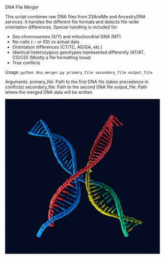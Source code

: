 DNA File Merger

This script combines raw DNA files from 23AndMe and AncestryDNA services.
It handles the different file formats and detects file-wide orientation differences.
Special handling is included for:
- Sex chromosomes (X/Y) and mitochondrial DNA (MT)
- No-calls (-- or 00) vs actual data
- Orientation differences (CT/TC, AG/GA, etc.)
- Identical heterozygous genotypes represented differently (AT/AT, CG/CG) (Mostly a file formatting issue)
- True conflicts

Usage:
    `python dna_merger.py primary_file secondary_file output_file`

Arguments:
    primary_file: Path to the first DNA file (takes precedence in conflicts)
    secondary_file: Path to the second DNA file 
    output_file: Path where the merged DNA data will be written

![Combine DNA Strand Image](dna.webp)

